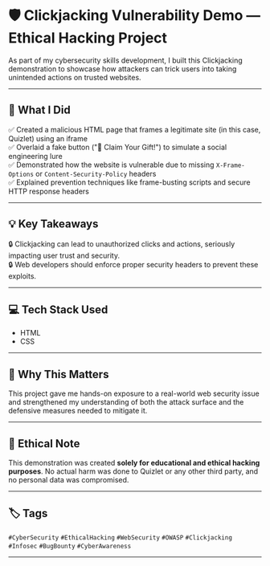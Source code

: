 # 🛡️ Clickjacking Vulnerability Demo — Ethical Hacking Project

As part of my cybersecurity skills development, I built this Clickjacking demonstration to showcase how attackers can trick users into taking unintended actions on trusted websites.

---

## 🔎 What I Did

✅ Created a malicious HTML page that frames a legitimate site (in this case, Quizlet) using an iframe  
✅ Overlaid a fake button ("🎁 Claim Your Gift!") to simulate a social engineering lure  
✅ Demonstrated how the website is vulnerable due to missing `X-Frame-Options` or `Content-Security-Policy` headers  
✅ Explained prevention techniques like frame-busting scripts and secure HTTP response headers

---

## 💡 Key Takeaways

🔒 Clickjacking can lead to unauthorized clicks and actions, seriously impacting user trust and security.  
🔒 Web developers should enforce proper security headers to prevent these exploits.

---

## 💻 Tech Stack Used

- HTML
- CSS

---

## 📝 Why This Matters

This project gave me hands-on exposure to a real-world web security issue and strengthened my understanding of both the attack surface and the defensive measures needed to mitigate it.

---

## 📄 Ethical Note

This demonstration was created **solely for educational and ethical hacking purposes**. No actual harm was done to Quizlet or any other third party, and no personal data was compromised.  

---

## 🏷️ Tags

`#CyberSecurity` `#EthicalHacking` `#WebSecurity` `#OWASP` `#Clickjacking` `#Infosec` `#BugBounty` `#CyberAwareness`

---


